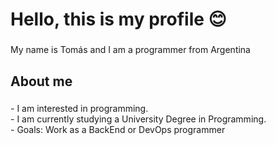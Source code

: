 <h1 align="left">Hello, this is my profile 😊</h1>

###

<p align="left">My name is Tomás and I am a programmer from Argentina</p>

###

<h2 align="left">About me</h2>

###

<p align="left"> - I am interested in programming.<br> - I am currently studying a University Degree in Programming. <br> - Goals: Work as a BackEnd or DevOps programmer</p>

###
